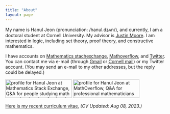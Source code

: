 ```yaml
---
title: "About"
layout: page
---
```


My name is Hanul Jeon (pronunciation: /hanul.dʑʌn/), and currently, I am a doctoral student at Cornell University. My advisor is [Justin Moore](https://pi.math.cornell.edu/~justin/). I am interested in logic, including set theory, proof theory, and constructive mathematics.

I have accounts on [Mathematics stachexchange](https://math.stackexchange.com/users/53976), [Mathoverflow](https://mathoverflow.net/users/48041), and [Twitter](https://twitter.com/hanuljeon95). You can contact me via e-mail (through [Gmail](mailto:hanuljeon95@gmail.com) or [Cornell mail](mailto:hj344@cornell.edu)) or my Twitter account. (You may send an e-mail to my other addresses, but the reply could be delayed.)

<a href="https://math.stackexchange.com/users/53976/hanul-jeon"><img src="https://math.stackexchange.com/users/flair/53976.png" width="208" height="58" alt="profile for Hanul Jeon at Mathematics Stack Exchange, Q&amp;A for people studying math at any level and professionals in related fields" title="profile for Hanul Jeon at Mathematics Stack Exchange, Q&amp;A for people studying math at any level and professionals in related fields"></a>
<a href="https://mathoverflow.net/users/48041/hanul-jeon"><img src="https://mathoverflow.net/users/flair/48041.png" width="208" height="58" alt="profile for Hanul Jeon at MathOverflow, Q&amp;A for professional mathematicians" title="profile for Hanul Jeon at MathOverflow, Q&amp;A for professional mathematicians"></a>

<a href="files/CV.pdf" target="_blank">Here is my recent curriculum vitae.</a> *(CV Updated: Aug 08, 2023.)*